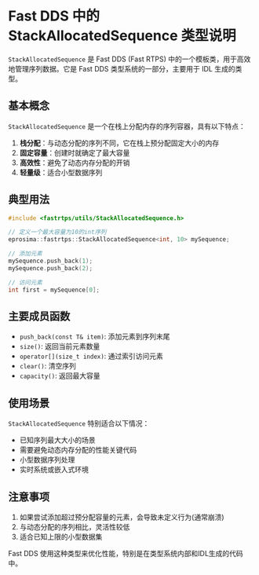 # Fast DDS 中的 StackAllocatedSequence 类型说明

`StackAllocatedSequence` 是 Fast DDS (Fast RTPS) 中的一个模板类，用于高效地管理序列数据。它是 Fast DDS 类型系统的一部分，主要用于 IDL 生成的类型。

## 基本概念

`StackAllocatedSequence` 是一个在栈上分配内存的序列容器，具有以下特点：

1. **栈分配**：与动态分配的序列不同，它在栈上预分配固定大小的内存
2. **固定容量**：创建时就确定了最大容量
3. **高效性**：避免了动态内存分配的开销
4. **轻量级**：适合小型数据序列

## 典型用法

```cpp
#include <fastrtps/utils/StackAllocatedSequence.h>

// 定义一个最大容量为10的int序列
eprosima::fastrtps::StackAllocatedSequence<int, 10> mySequence;

// 添加元素
mySequence.push_back(1);
mySequence.push_back(2);

// 访问元素
int first = mySequence[0];
```

## 主要成员函数

- `push_back(const T& item)`: 添加元素到序列末尾
- `size()`: 返回当前元素数量
- `operator[](size_t index)`: 通过索引访问元素
- `clear()`: 清空序列
- `capacity()`: 返回最大容量

## 使用场景

`StackAllocatedSequence` 特别适合以下情况：
- 已知序列最大大小的场景
- 需要避免动态内存分配的性能关键代码
- 小型数据序列处理
- 实时系统或嵌入式环境

## 注意事项

1. 如果尝试添加超过预分配容量的元素，会导致未定义行为(通常崩溃)
2. 与动态分配的序列相比，灵活性较低
3. 适合已知上限的小型数据集

Fast DDS 使用这种类型来优化性能，特别是在类型系统内部和IDL生成的代码中。